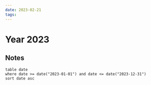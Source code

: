 ```yaml
---
date: 2023-02-21
tags: 
---
```


# Year 2023

## Notes

```dataview
table date
where date >= date("2023-01-01") and date <= date("2023-12-31")
sort date asc
```